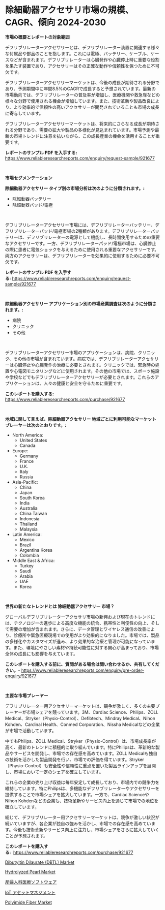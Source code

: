 <p><h1>除細動器アクセサリ市場の規模、CAGR、傾向 2024-2030</h1></p><p><strong>市場の概要とレポートの対象範囲</strong></p>
<p><p>デフリブリレーターアクセサリーとは、デフリブリレーター装置に関連する様々な付属品や部品のことを指します。これには電極、バッテリー、ケーブル、ケースなどが含まれます。デフリブリレーターは心臓発作や心臓停止時に重要な役割を果たす装置であり、アクセサリーはその正確な動作や信頼性を保つために不可欠です。</p><p>デフリブリレーターアクセサリーマーケットは、今後の成長が期待される分野であり、予測期間中に年間8.5%のCAGRで成長すると予想されています。最新の市場動向では、デフリブリレーターの普及率が増加し、医療機関や救急隊などの様々な分野で使用される機会が増加しています。また、技術革新や製品改良により、より効率的で信頼性の高いアクセサリーが開発されていることも市場の成長に寄与しています。</p><p>デフリブリレーターアクセサリーマーケットは、将来的にさらなる成長が期待される分野であり、需要の拡大や製品の多様化が見込まれています。市場予測や最新の市場トレンドに注意を払いながら、この成長産業の機会を活用することが重要です。</p></p>
<p><strong>レポートのサンプル PDF を入手する:</strong> <a href="https://www.reliableresearchreports.com/enquiry/request-sample/921677">https://www.reliableresearchreports.com/enquiry/request-sample/921677</a></p>
<p>&nbsp;</p>
<p><strong>市場セグメンテーション</strong></p>
<p><strong>除細動器アクセサリー タイプ別の市場分析は次のように分類されます。:</strong></p>
<p><ul><li>除細動器バッテリー</li><li>除細動器パッド/電極</li></ul></p>
<p>&nbsp;</p>
<p><p>デフリブリレーターアクセサリー市場には、デフリブリレーターバッテリー、デフリブリレーターパッド/電極市場の2種類があります。デフリブリレーターバッテリーは、デフリブリレーターの電源として機能し、長時間使用するための重要なアクセサリーです。一方、デフリブリレーターパッド/電極市場は、心臓停止の際に患者に電気ショックを与えるために使用される重要なアクセサリーです。両方のアクセサリーは、デフリブリレーターを効果的に使用するために必要不可欠です。</p></p>
<p><strong>レポートのサンプル PDF を入手する:</strong>&nbsp;<a href="https://www.reliableresearchreports.com/enquiry/request-sample/921677">https://www.reliableresearchreports.com/enquiry/request-sample/921677</a></p>
<p>&nbsp;</p>
<p><strong> 除細動器アクセサリー アプリケーション別の市場産業調査は次のように分類されます。:</strong></p>
<p><ul><li>病院</li><li>クリニック</li><li>その他</li></ul></p>
<p>&nbsp;</p>
<p><p>デフリブリレーターアクセサリー市場のアプリケーションは、病院、クリニック、その他の市場が含まれています。病院では、デフリブリレーターアクセサリーは心臓停止や心臓発作の治療に必要とされます。クリニックでは、緊急時の処置や心電図モニタリングなどに使用されます。その他の市場では、スポーツ施設や学校などでもデフリブリレーターアクセサリーが必要とされます。これらのアプリケーションは、人々の健康と安全を守るために重要です。</p></p>
<p><strong>このレポートを購入する:</strong>&nbsp; <a href="https://www.reliableresearchreports.com/purchase/921677">https://www.reliableresearchreports.com/purchase/921677</a></p>
<p>&nbsp;</p>
<p><strong>地域に関して言えば、除細動器アクセサリー 地域ごとに利用可能なマーケットプレーヤーは次のとおりです。:</strong></p>
<p><ul>
    <li>
        North America:
        <ul>
            <li>United States</li>
            <li>Canada</li>
        </ul>
    </li>
    <li>
        Europe:
        <ul>
            <li>Germany</li>
            <li>France</li>
            <li>U.K.</li>
            <li>Italy</li>
            <li>Russia</li>
        </ul>
    </li>
    <li>
        Asia-Pacific:
        <ul>
            <li>China</li>
            <li>Japan</li>
            <li>South Korea</li>
            <li>India</li>
            <li>Australia</li>
            <li>China Taiwan</li>
            <li>Indonesia</li>
            <li>Thailand</li>
            <li>Malaysia</li>
        </ul>
    </li>
    <li>
        Latin America:
        <ul>
            <li>Mexico</li>
            <li>Brazil</li>
            <li>Argentina Korea</li>
            <li>Colombia</li>
        </ul>
    </li>
    <li>
        Middle East & Africa:
        <ul>
            <li>Turkey</li>
            <li>Saudi</li>
            <li>Arabia</li>
            <li>UAE</li>
            <li>Korea</li>
        </ul>
    </li>
    </ul></p>
<p>&nbsp;</p>
<p><strong>世界の新たなトレンドとは 除細動器アクセサリー 市場？</strong></p>
<p><p>グローバルデフリブリレーターアクセサリ市場の新興および現在のトレンドには、テクノロジーの進歩による高度な機能の統合、携帯性と利便性の向上、そして需要の増加が含まれます。さらに、データ管理とワイヤレス通信の改善により、診療所や緊急医療現場での使用がより効果的になりました。市場では、製品の多様化やカスタマイズが進み、より効果的な治療と管理が可能になっています。また、環境にやさしい素材や持続可能性に対する関心が高まっており、市場全体の成長にも影響を与えています。</p></p>
<p><strong>このレポートを購入する前に、質問がある場合は問い合わせるか、共有してください。</strong>- <a href="https://www.reliableresearchreports.com/enquiry/pre-order-enquiry/921677">https://www.reliableresearchreports.com/enquiry/pre-order-enquiry/921677</a></p>
<p>&nbsp;</p>
<p><strong>主要な市場プレーヤー</strong></p>
<p><p>デフリブリレーター用アクセサリーマーケットは、競争が激しく、多くの主要プレーヤーが市場シェアを競っています。3M、Cardiac Science、Philips、ZOLL Medical、Stryker（Physio-Control）、Defibtech、Mindray Medical、Nihon Kohden、Cardinal Health、Conmed Corporation、Nissha Medicalなどの企業が市場で活動しています。</p><p>中でもPhilips、ZOLL Medical、Stryker（Physio-Control）は、市場成長率が高く、最新のトレンドに積極的に取り組んでいます。特にPhilipsは、革新的な製品やサービスを開発し、市場での存在感を高めています。ZOLL Medicalも独自の技術を活かした製品開発を行い、市場での評価を得ています。Stryker（Physio-Control）も安全性や信頼性に重点を置いた製品ラインアップを展開し、市場において一定のシェアを確立しています。</p><p>これらの企業の売り上げ収益は毎年安定して成長しており、市場内での競争力を維持しています。特にPhilipsは、多機能なデフリブリレーターやアクセサリーを提供することで市場シェアを拡大しています。一方で、Cardiac ScienceやNihon Kohdenなどの企業も、技術革新やサービス向上を通じて市場での地位を確立しています。</p><p>総じて、デフリブリレーター用アクセサリーマーケットは、競争が激しい状況が続いていますが、各企業が独自の強みを活かし、市場での存在感を高めています。今後も技術革新やサービス向上に注力し、市場シェアをさらに拡大していくことが予想されます。</p></p>
<p><strong>このレポートを購入する:</strong>&nbsp;&nbsp;<a href="https://www.reliableresearchreports.com/purchase/921677">https://www.reliableresearchreports.com/purchase/921677</a></p>
<p><p><a href="https://github.com/fiixsa/Market-Research-Report-List-1/blob/main/dibutyltin-dilaurate-dbtl-market.md">Dibutyltin Dilaurate (DBTL) Market</a></p><p><a href="https://issuu.com/reportprime-2/docs/hydrolyzed-pearl-market-size-2030.pptx">Hydrolyzed Pearl Market</a></p><p><a href="https://github.com/lababdou/Market-Research-Report-List-2/blob/main/2061856182276.md">産婦人科医療ソフトウェア</a></p><p><a href="https://github.com/mohamedbakry57/Market-Research-Report-List-2/blob/main/2869568182275.md">IoT アセットマネジメント</a></p><p><a href="https://github.com/Airanohannonzb68e5pb53oc1/Market-Research-Report-List-1/blob/main/polyimide-fiber-market.md">Polyimide Fiber Market</a></p></p>